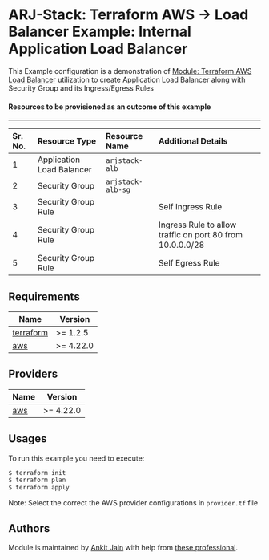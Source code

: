# ARJ-Stack: Terraform AWS -> Load Balancer Example: Internal Application Load Balancer

This Example configuration is a demonstration of [Module: Terraform AWS Load Balancer](https://github.com/arjstack/terraform-aws-load-balancer) utilization to create Application Load Balancer along with Security Group and its Ingress/Egress Rules

#### Resources to be provisioned as an outcome of this example
---

| Sr. No. | Resource Type | Resource Name | Additional Details |
|:------|:------|:------|:------|
| 1 | Application Load Balancer | `arjstack-alb` |  |
| 2 | Security Group | `arjstack-alb-sg` |  |
| 3 | Security Group Rule |  | Self Ingress Rule |
| 4 | Security Group Rule |  | Ingress Rule to allow traffic on port 80 from 10.0.0.0/28 |
| 5 | Security Group Rule |  | Self Egress Rule |

## Requirements

| Name | Version |
|------|---------|
| <a name="requirement_terraform"></a> [terraform](#requirement\_terraform) | >= 1.2.5 |
| <a name="requirement_aws"></a> [aws](#requirement\_aws) | >= 4.22.0 |

## Providers

| Name | Version |
|------|---------|
| <a name="provider_aws"></a> [aws](#provider\_aws) | >= 4.22.0 |

## Usages

To run this example you need to execute:

```bash
$ terraform init
$ terraform plan
$ terraform apply
```

Note: Select the correct the AWS provider configurations in `provider.tf` file

## Authors

Module is maintained by [Ankit Jain](https://github.com/ankit-jn) with help from [these professional](https://github.com/arjstack/terraform-aws-vpc/graphs/contributors).
